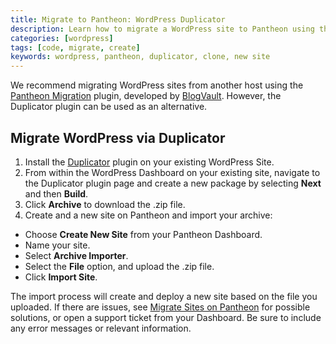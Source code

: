 ```yaml
---
title: Migrate to Pantheon: WordPress Duplicator
description: Learn how to migrate a WordPress site to Pantheon using the Duplicator plugin.
categories: [wordpress]
tags: [code, migrate, create]
keywords: wordpress, pantheon, duplicator, clone, new site
---
```

We recommend migrating WordPress sites from another host using the [Pantheon Migration](https://wordpress.org/plugins/bv-pantheon-migration/) plugin, developed by [BlogVault](https://blogvault.net/). However, the Duplicator plugin can be used as an alternative.

## Migrate WordPress via Duplicator

1. Install the [Duplicator](https://wordpress.org/plugins/duplicator/) plugin on your existing WordPress Site.
2. From within the WordPress Dashboard on your existing site, navigate to the Duplicator plugin page and create a new package by selecting **Next** and then **Build**.
3. Click **Archive** to download the .zip file.
4. Create and a new site on Pantheon and import your archive:
 - Choose **Create New Site** from your Pantheon Dashboard.
 - Name your site.
 - Select **Archive Importer**.
 - Select the **File** option, and upload the .zip file.
 - Click **Import Site**.

The import process will create and deploy a new site based on the file you uploaded. If there are issues, see [Migrate Sites on Pantheon](/docs/migrate) for possible solutions, or open a support ticket from your Dashboard. Be sure to include any error messages or relevant information.
